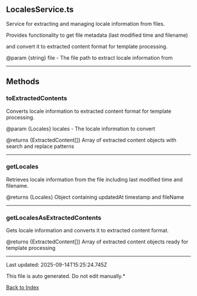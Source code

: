 ## LocalesService.ts





 Service for extracting and managing locale information from files.

 

 Provides functionality to get file metadata (last modified time and filename)

 and convert it to extracted content format for template processing.

 

 @param {string} file - The file path to extract locale information from

 



---



## Methods



### **toExtractedContents**

 Converts locale information to extracted content format for template processing.

 

 @param {Locales} locales - The locale information to convert

 @returns {ExtractedContent[]} Array of extracted content objects with search and replace patterns

 



---



### **getLocales**

 Retrieves locale information from the file including last modified time and filename.

 

 @returns {Locales} Object containing updatedAt timestamp and fileName

 



---



### **getLocalesAsExtractedContents**

 Gets locale information and converts it to extracted content format.

 

 @returns {ExtractedContent[]} Array of extracted content objects ready for template processing

 



---



Last updated: 2025-09-14T15:25:24.745Z



This file is auto generated. Do not edit manually.*



[Back to Index](./index.md)